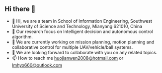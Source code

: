 ## Hi there 👋

<!--

**Here are some ideas to get you started:**

🙋‍♀️ A short introduction - what is your organization all about?
🌈 Contribution guidelines - how can the community get involved?
👩‍💻 Useful resources - where can the community find your docs? Is there anything else the community should know?
🍿 Fun facts - what does your team eat for breakfast?
🧙 Remember, you can do mighty things with the power of [Markdown](https://docs.github.com/github/writing-on-github/getting-started-with-writing-and-formatting-on-github/basic-writing-and-formatting-syntax)
-->

- 👋 Hi, we are a team in School of Information Engineering, Southwest University of Science and Technology, Mianyang 621010, China
- 👀 Our research focus on Intelligent decision and autonomous control algorithm.
- 🌱 We are currently working on mission planning, motion planning and collaborative control for multiple UAV/vehicle/ball systems.
- 💞️ We are looking forward to collaborate with you on any related topics.
- 📫 How to reach me huojianwen2008@hotmail.com or lmhyx660@outlook.com
